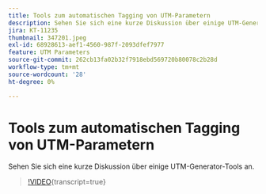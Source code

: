 ```yaml
---
title: Tools zum automatischen Tagging von UTM-Parametern
description: Sehen Sie sich eine kurze Diskussion über einige UTM-Generator-Tools an.
jira: KT-11235
thumbnail: 347201.jpeg
exl-id: 68928613-aef1-4560-987f-2093dfef7977
feature: UTM Parameters
source-git-commit: 262cb13fa02b32f7918ebd569720b80078c2b28d
workflow-type: tm+mt
source-wordcount: '28'
ht-degree: 0%

---
```


# Tools zum automatischen Tagging von UTM-Parametern

Sehen Sie sich eine kurze Diskussion über einige UTM-Generator-Tools an.

>[!VIDEO](https://video.tv.adobe.com/v/347201/?learn=on){transcript=true}
